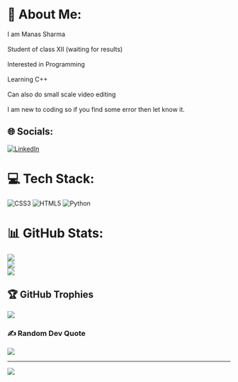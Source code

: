 # 💫 About Me:
 I am Manas Sharma<br><br> Student of class XII (waiting for results)<br><br> Interested in Programming <br> <br>Learning C++ <br><br> Can also do small scale video editing <br> <br> I am new to coding so if you find some error then let know it.


## 🌐 Socials:
[![LinkedIn](https://img.shields.io/badge/LinkedIn-%230077B5.svg?logo=linkedin&logoColor=white)](https://linkedin.com/in/manas-sharma-404b90282) 

# 💻 Tech Stack:
![CSS3](https://img.shields.io/badge/css3-%231572B6.svg?style=for-the-badge&logo=css3&logoColor=white) ![HTML5](https://img.shields.io/badge/html5-%23E34F26.svg?style=for-the-badge&logo=html5&logoColor=white) ![Python](https://img.shields.io/badge/python-3670A0?style=for-the-badge&logo=python&logoColor=ffdd54)
# 📊 GitHub Stats:
![](https://github-readme-stats.vercel.app/api?username=ManasCodez&theme=radical&hide_border=false&include_all_commits=true&count_private=false)<br/>
![](https://github-readme-streak-stats.herokuapp.com/?user=ManasCodez&theme=radical&hide_border=false)<br/>
![](https://github-readme-stats.vercel.app/api/top-langs/?username=ManasCodez&theme=radical&hide_border=false&include_all_commits=true&count_private=false&layout=compact)

## 🏆 GitHub Trophies
![](https://github-profile-trophy.vercel.app/?username=ManasCodez&theme=radical&no-frame=false&no-bg=true&margin-w=4)

### ✍️ Random Dev Quote
![](https://quotes-github-readme.vercel.app/api?type=horizontal&theme=radical)

---
[![](https://visitcount.itsvg.in/api?id=ManasCodez&icon=8&color=1)](https://visitcount.itsvg.in)

<!-- Proudly created with GPRM ( https://gprm.itsvg.in ) -->
